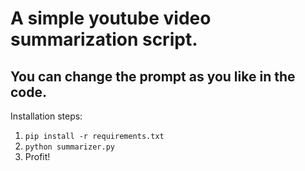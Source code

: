 # A simple youtube video summarization script. 

## You can change the prompt as you like in the code.

Installation steps:

1. ```pip install -r requirements.txt```
2. ```python summarizer.py```
3. Profit!